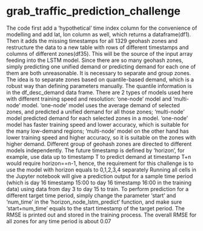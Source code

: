 # grab_traffic_prediction_challenge

The code first add a ‘hypothetical’ time index column for the convenience of modelling and add lat, lon column as well, which returns a dataframe(df1). Then it adds the missing timestamps for all 1329 geohash zones and restructure the data to a new table with rows of different timestamps and columns of different zones(df35). This will be the source of the input array feeding into the LSTM model. 
Since there are so many geohash zones, simply predicting one unified demand or predicting demand for each one of them are both unreasonable. It is necessary to separate and group zones. 
The idea is to separate zones based on quantile-based demand, which is a robust way than defining parameters manually. The quantile information is in the df_desc_demand data frame.
There are 2 types of models used here with different training speed and resolution: ‘one-node’ model and ‘multi-node’ model. 
‘one-node’ model uses the average demand of selected zones, and predicted a unified demand for all those zones; ‘multi-node’ model predicted demand for each selected zones in a model. ‘one-node’ model has faster training speed and lower accuracy, which is suitable for the many low-demand regions; ‘multi-node’ model on the other hand has lower training speed and higher accuracy, so it is suitable on the zones with higher demand.  Different group of geohash zones are directed to different models independently.
The future timestamp is defined by ‘horizon’, for example, use data up to timestamp T to predict demand at timestamp T+n would require horizon==n-1, hence, the requirement for this challenge is to use the model with horizon equals to 0,1,2,3,4 separately
Running all cells in the Jupyter notebook will give a prediction output for a sample time period (which is day 16 timestamp 15:00 to day 16 timestamp 16:00 in the training data) using data from day 3 to day 15 to train. To perform prediction for a different target time period, simply change the parameter ‘start’ and ‘num_time’ in the ‘horizon_node_lstm_predict’ function, and make sure ‘start+num_time’ equals to the start timestamp of the target period. 
The RMSE is printed out and stored in the training process. The overall RMSE for all zones for any time period is about 0.07 
